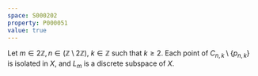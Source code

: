 ```yaml
---
space: S000202
property: P000051
value: true
---
```


Let $m \in 2\mathbb{Z}, n \in (\mathbb{Z} \setminus 2\mathbb{Z})$, $k \in \mathbb{Z}$ such that $k \geq 2$. Each point of $C_{n,k} \setminus \{p_{n,k}\}$ is isolated in $X$, and $L_m$ is a discrete subspace of $X$.
